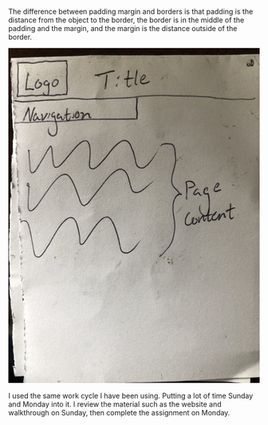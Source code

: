 The difference between padding margin and borders is that padding is the distance from
the object to the border, the border is in the middle of the padding and the margin, and the margin is the
distance outside of the border.

![Sketch](./images/web_sketch.jpg)

I used the same work cycle I have been using. Putting a lot of time Sunday and Monday into it.
I review the material such as the website and walkthrough on Sunday, then complete
the assignment on Monday.
